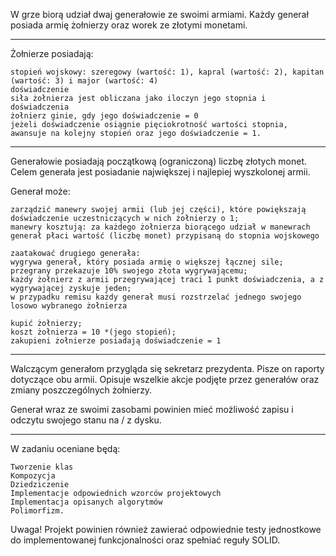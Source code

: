 
W grze biorą udział dwaj generałowie ze swoimi armiami.
Każdy generał posiada armię żołnierzy oraz worek ze złotymi monetami.


 - - - - - - - - - - - - - - - - - - - - - - - - - - - - - - - - - - - - - - - - - - - - - -

Żołnierze posiadają:

    stopień wojskowy: szeregowy (wartość: 1), kapral (wartość: 2), kapitan (wartość: 3) i major (wartość: 4)
    doświadczenie
    siła żołnierza jest obliczana jako iloczyn jego stopnia i doświadczenia
    żołnierz ginie, gdy jego doświadczenie = 0
    jeżeli doświadczenie osiągnie pięciokrotność wartości stopnia, awansuje na kolejny stopień oraz jego doświadczenie = 1.


 - - - - - - - - - - - - - - - - - - - - - - - - - - - - - - - - - - - - - - - - - - - - - -

Generałowie posiadają początkową (ograniczoną) liczbę złotych monet.
Celem generała jest posiadanie największej i najlepiej wyszkolonej armii.

Generał może:

    zarządzić manewry swojej armii (lub jej części), które powiększają doświadczenie uczestniczących w nich żołnierzy o 1;
    manewry kosztują: za każdego żołnierza biorącego udział w manewrach generał płaci wartość (liczbę monet) przypisaną do stopnia wojskowego

    zaatakować drugiego generała:
    wygrywa generał, który posiada armię o większej łącznej sile;
    przegrany przekazuje 10% swojego złota wygrywającemu;
    każdy żołnierz z armii przegrywającej traci 1 punkt doświadczenia, a z wygrywającej zyskuje jeden;
    w przypadku remisu każdy generał musi rozstrzelać jednego swojego losowo wybranego żołnierza

    kupić żołnierzy;
    koszt żołnierza = 10 *(jego stopień);
    zakupieni żołnierze posiadają doświadczenie = 1

 - - - - - - - - - - - - - - - - - - - - - - - - - - - - - - - - - - - - - - - - - - - - - -

Walczącym generałom przygląda się sekretarz prezydenta.
Pisze on raporty dotyczące obu armii.
Opisuje wszelkie akcje podjęte przez generałów oraz zmiany poszczególnych żołnierzy.

Generał wraz ze swoimi zasobami powinien mieć możliwość zapisu i odczytu swojego stanu na / z dysku.


 - - - - - - - - - - - - - - - - - - - - - - - - - - - - - - - - - - - - - - - - - - - - - -

W zadaniu oceniane będą:

    Tworzenie klas
    Kompozycja
    Dziedziczenie
    Implementacje odpowiednich wzorców projektowych
    Implementacja opisanych algorytmów
    Polimorfizm.

Uwaga!
Projekt powinien również zawierać odpowiednie testy jednostkowe do implementowanej funkcjonalności oraz spełniać reguły SOLID.
